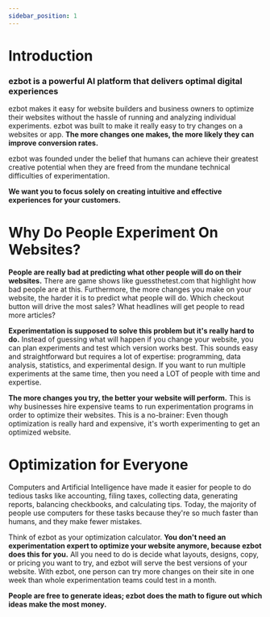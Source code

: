 ```yaml
---
sidebar_position: 1
---
```


# Introduction

### ezbot is a powerful AI platform that delivers optimal digital experiences

ezbot makes it easy for website builders and business owners to optimize their websites without the hassle of running and analyzing individual experiments. ezbot was built to make it really easy to try changes on a websites or app. **The more changes one makes, the more likely they can improve conversion rates.**

ezbot was founded under the belief that humans can achieve their greatest creative potential when they are freed from the mundane technical difficulties of experimentation.

**We want you to focus solely on creating intuitive and effective experiences for your customers.**

# Why Do People Experiment On Websites?

**People are really bad at predicting what other people will do on their websites.** There are game shows like guessthetest.com that highlight how bad people are at this. Furthermore, the more changes you make on your website, the harder it is to predict what people will do. Which checkout button will drive the most sales? What headlines will get people to read more articles?

**Experimentation is supposed to solve this problem but it's really hard to do.** Instead of guessing what will happen if you change your website, you can plan experiments and test which version works best. This sounds easy and straightforward but requires a lot of expertise: programming, data analysis, statistics, and experimental design.
If you want to run multiple experiments at the same time, then you need a LOT of people with time and expertise.

**The more changes you try, the better your website will perform.** This is why businesses hire expensive teams to run experimentation programs in order to optimize their websites. This is a no-brainer: Even though optimization is really hard and expensive, it's worth experimenting to get an optimized website.

# Optimization for Everyone

Computers and Artificial Intelligence have made it easier for people to do tedious tasks like accounting, filing taxes, collecting data, generating reports, balancing checkbooks, and calculating tips. Today, the majority of people use computers for these tasks because they're so much faster than humans, and they make fewer mistakes.

Think of ezbot as your optimization calculator. **You don't need an experimentation expert to optimize your website anymore, because ezbot does this for you.** All you need to do is decide what layouts, designs, copy, or pricing you want to try, and ezbot will serve the best versions of your website. With ezbot, one person can try more changes on their site in one week than whole experimentation teams could test in a month.

**People are free to generate ideas; ezbot does the math to figure out which ideas make the most money.**
